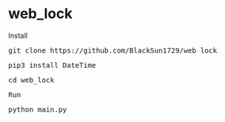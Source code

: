 # web_lock

<b1>Install<b1>
<pre>git clone https://github.com/BlackSun1729/web_lock </pre>
<pre>pip3 install DateTime </pre>
<pre>cd web_lock<pre>
<b2>Run</b2>
<pre>python main.py</pre>


